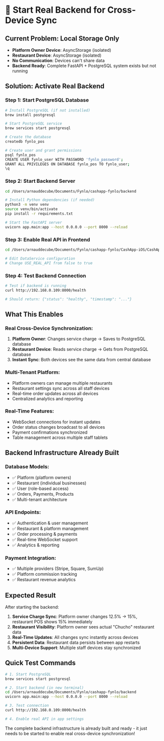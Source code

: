 # 🚀 Start Real Backend for Cross-Device Sync

## Current Problem: Local Storage Only
- **Platform Owner Device**: AsyncStorage (isolated)
- **Restaurant Device**: AsyncStorage (isolated)  
- **No Communication**: Devices can't share data
- **Backend Ready**: Complete FastAPI + PostgreSQL system exists but not running

## Solution: Activate Real Backend

### Step 1: Start PostgreSQL Database
```bash
# Install PostgreSQL (if not installed)
brew install postgresql

# Start PostgreSQL service
brew services start postgresql

# Create the database
createdb fynlo_pos

# Create user and grant permissions
psql fynlo_pos
CREATE USER fynlo_user WITH PASSWORD 'fynlo_password';
GRANT ALL PRIVILEGES ON DATABASE fynlo_pos TO fynlo_user;
\q
```

### Step 2: Start Backend Server
```bash
cd /Users/arnauddecube/Documents/Fynlo/cashapp-fynlo/backend

# Install Python dependencies (if needed)
python3 -m venv venv
source venv/bin/activate
pip install -r requirements.txt

# Start the FastAPI server
uvicorn app.main:app --host 0.0.0.0 --port 8000 --reload
```

### Step 3: Enable Real API in Frontend
```bash
cd /Users/arnauddecube/Documents/Fynlo/cashapp-fynlo/CashApp-iOS/CashAppPOS

# Edit DataService configuration
# Change USE_REAL_API from false to true
```

### Step 4: Test Backend Connection
```bash
# Test if backend is running
curl http://192.168.0.109:8000/health

# Should return: {"status": "healthy", "timestamp": "..."}
```

## What This Enables

### Real Cross-Device Synchronization:
1. **Platform Owner**: Changes service charge → Saves to PostgreSQL database
2. **Restaurant Device**: Reads service charge → Gets from PostgreSQL database  
3. **Instant Sync**: Both devices see the same data from central database

### Multi-Tenant Platform:
- Platform owners can manage multiple restaurants
- Restaurant settings sync across all staff devices
- Real-time order updates across all devices
- Centralized analytics and reporting

### Real-Time Features:
- WebSocket connections for instant updates
- Order status changes broadcast to all devices
- Payment confirmations synchronized
- Table management across multiple staff tablets

## Backend Infrastructure Already Built

### Database Models:
- ✅ Platform (platform owners)
- ✅ Restaurant (individual businesses)
- ✅ User (role-based access)
- ✅ Orders, Payments, Products
- ✅ Multi-tenant architecture

### API Endpoints:
- ✅ Authentication & user management
- ✅ Restaurant & platform management
- ✅ Order processing & payments
- ✅ Real-time WebSocket support
- ✅ Analytics & reporting

### Payment Integration:
- ✅ Multiple providers (Stripe, Square, SumUp)
- ✅ Platform commission tracking
- ✅ Restaurant revenue analytics

## Expected Result

After starting the backend:

1. **Service Charge Sync**: Platform owner changes 12.5% → 15%, restaurant POS shows 15% immediately
2. **Restaurant Visibility**: Platform owner sees actual "Chucho" restaurant data
3. **Real-Time Updates**: All changes sync instantly across devices
4. **Persistent Data**: Restaurant data persists between app restarts
5. **Multi-Device Support**: Multiple staff devices stay synchronized

## Quick Test Commands

```bash
# 1. Start PostgreSQL
brew services start postgresql

# 2. Start backend (in new terminal)
cd /Users/arnauddecube/Documents/Fynlo/cashapp-fynlo/backend
uvicorn app.main:app --host 0.0.0.0 --port 8000 --reload

# 3. Test connection
curl http://192.168.0.109:8000/health

# 4. Enable real API in app settings
```

The complete backend infrastructure is already built and ready - it just needs to be started to enable real cross-device synchronization!